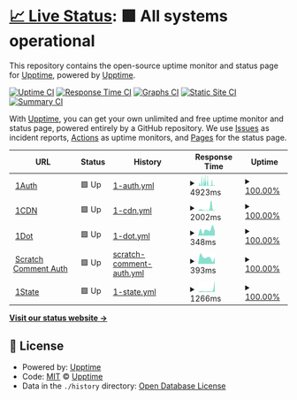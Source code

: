 # [📈 Live Status](https://status.onedot.cf): <!--live status--> **🟩 All systems operational**

This repository contains the open-source uptime monitor and status page for [Upptime](https://upptime.js.org), powered by [Upptime](https://github.com/upptime/upptime).

[![Uptime CI](https://github.com/onedotprojects/status/workflows/Uptime%20CI/badge.svg)](https://github.com/upptime/upptime/actions?query=workflow%3A%22Uptime+CI%22) [![Response Time CI](https://github.com/onedotprojects/status/workflows/Response%20Time%20CI/badge.svg)](https://github.com/upptime/upptime/actions?query=workflow%3A%22Response+Time+CI%22) [![Graphs CI](https://github.com/onedotprojects/status/workflows/Graphs%20CI/badge.svg)](https://github.com/upptime/upptime/actions?query=workflow%3A%22Graphs+CI%22) [![Static Site CI](https://github.com/onedotprojects/status/workflows/Static%20Site%20CI/badge.svg)](https://github.com/upptime/upptime/actions?query=workflow%3A%22Static+Site+CI%22) [![Summary CI](https://github.com/onedotprojects/status/workflows/Summary%20CI/badge.svg)](https://github.com/upptime/upptime/actions?query=workflow%3A%22Summary+CI%22)

With [Upptime](https://upptime.js.org), you can get your own unlimited and free uptime monitor and status page, powered entirely by a GitHub repository. We use [Issues](https://github.com/upptime/upptime/issues) as incident reports, [Actions](https://github.com/upptime/upptime/actions) as uptime monitors, and [Pages](https://status.onedot.cf) for the status page.

<!--start: status pages-->
<!-- This summary is generated by Upptime (https://github.com/upptime/upptime) -->
<!-- Do not edit this manually, your changes will be overwritten -->
<!-- prettier-ignore -->
| URL | Status | History | Response Time | Uptime |
| --- | ------ | ------- | ------------- | ------ |
| <img alt="" src="https://favicons.githubusercontent.com/auth.onedot.cf" height="13"> [1Auth](https://auth.onedot.cf) | 🟩 Up | [1-auth.yml](https://github.com/onedotprojects/status/commits/HEAD/history/1-auth.yml) | <details><summary><img alt="Response time graph" src="./graphs/1-auth/response-time-week.png" height="20"> 4923ms</summary><br><a href="https://status.onedot.cf/history/1-auth"><img alt="Response time 4641" src="https://img.shields.io/endpoint?url=https%3A%2F%2Fraw.githubusercontent.com%2Fonedotprojects%2Fstatus%2FHEAD%2Fapi%2F1-auth%2Fresponse-time.json"></a><br><a href="https://status.onedot.cf/history/1-auth"><img alt="24-hour response time 5325" src="https://img.shields.io/endpoint?url=https%3A%2F%2Fraw.githubusercontent.com%2Fonedotprojects%2Fstatus%2FHEAD%2Fapi%2F1-auth%2Fresponse-time-day.json"></a><br><a href="https://status.onedot.cf/history/1-auth"><img alt="7-day response time 4923" src="https://img.shields.io/endpoint?url=https%3A%2F%2Fraw.githubusercontent.com%2Fonedotprojects%2Fstatus%2FHEAD%2Fapi%2F1-auth%2Fresponse-time-week.json"></a><br><a href="https://status.onedot.cf/history/1-auth"><img alt="30-day response time 4641" src="https://img.shields.io/endpoint?url=https%3A%2F%2Fraw.githubusercontent.com%2Fonedotprojects%2Fstatus%2FHEAD%2Fapi%2F1-auth%2Fresponse-time-month.json"></a><br><a href="https://status.onedot.cf/history/1-auth"><img alt="1-year response time 4641" src="https://img.shields.io/endpoint?url=https%3A%2F%2Fraw.githubusercontent.com%2Fonedotprojects%2Fstatus%2FHEAD%2Fapi%2F1-auth%2Fresponse-time-year.json"></a></details> | <details><summary><a href="https://status.onedot.cf/history/1-auth">100.00%</a></summary><a href="https://status.onedot.cf/history/1-auth"><img alt="All-time uptime 100.00%" src="https://img.shields.io/endpoint?url=https%3A%2F%2Fraw.githubusercontent.com%2Fonedotprojects%2Fstatus%2FHEAD%2Fapi%2F1-auth%2Fuptime.json"></a><br><a href="https://status.onedot.cf/history/1-auth"><img alt="24-hour uptime 100.00%" src="https://img.shields.io/endpoint?url=https%3A%2F%2Fraw.githubusercontent.com%2Fonedotprojects%2Fstatus%2FHEAD%2Fapi%2F1-auth%2Fuptime-day.json"></a><br><a href="https://status.onedot.cf/history/1-auth"><img alt="7-day uptime 100.00%" src="https://img.shields.io/endpoint?url=https%3A%2F%2Fraw.githubusercontent.com%2Fonedotprojects%2Fstatus%2FHEAD%2Fapi%2F1-auth%2Fuptime-week.json"></a><br><a href="https://status.onedot.cf/history/1-auth"><img alt="30-day uptime 100.00%" src="https://img.shields.io/endpoint?url=https%3A%2F%2Fraw.githubusercontent.com%2Fonedotprojects%2Fstatus%2FHEAD%2Fapi%2F1-auth%2Fuptime-month.json"></a><br><a href="https://status.onedot.cf/history/1-auth"><img alt="1-year uptime 100.00%" src="https://img.shields.io/endpoint?url=https%3A%2F%2Fraw.githubusercontent.com%2Fonedotprojects%2Fstatus%2FHEAD%2Fapi%2F1-auth%2Fuptime-year.json"></a></details>
| <img alt="" src="https://favicons.githubusercontent.com/cdn.onedot.cf" height="13"> [1CDN](https://cdn.onedot.cf) | 🟩 Up | [1-cdn.yml](https://github.com/onedotprojects/status/commits/HEAD/history/1-cdn.yml) | <details><summary><img alt="Response time graph" src="./graphs/1-cdn/response-time-week.png" height="20"> 2002ms</summary><br><a href="https://status.onedot.cf/history/1-cdn"><img alt="Response time 1163" src="https://img.shields.io/endpoint?url=https%3A%2F%2Fraw.githubusercontent.com%2Fonedotprojects%2Fstatus%2FHEAD%2Fapi%2F1-cdn%2Fresponse-time.json"></a><br><a href="https://status.onedot.cf/history/1-cdn"><img alt="24-hour response time 420" src="https://img.shields.io/endpoint?url=https%3A%2F%2Fraw.githubusercontent.com%2Fonedotprojects%2Fstatus%2FHEAD%2Fapi%2F1-cdn%2Fresponse-time-day.json"></a><br><a href="https://status.onedot.cf/history/1-cdn"><img alt="7-day response time 2002" src="https://img.shields.io/endpoint?url=https%3A%2F%2Fraw.githubusercontent.com%2Fonedotprojects%2Fstatus%2FHEAD%2Fapi%2F1-cdn%2Fresponse-time-week.json"></a><br><a href="https://status.onedot.cf/history/1-cdn"><img alt="30-day response time 1163" src="https://img.shields.io/endpoint?url=https%3A%2F%2Fraw.githubusercontent.com%2Fonedotprojects%2Fstatus%2FHEAD%2Fapi%2F1-cdn%2Fresponse-time-month.json"></a><br><a href="https://status.onedot.cf/history/1-cdn"><img alt="1-year response time 1163" src="https://img.shields.io/endpoint?url=https%3A%2F%2Fraw.githubusercontent.com%2Fonedotprojects%2Fstatus%2FHEAD%2Fapi%2F1-cdn%2Fresponse-time-year.json"></a></details> | <details><summary><a href="https://status.onedot.cf/history/1-cdn">100.00%</a></summary><a href="https://status.onedot.cf/history/1-cdn"><img alt="All-time uptime 100.00%" src="https://img.shields.io/endpoint?url=https%3A%2F%2Fraw.githubusercontent.com%2Fonedotprojects%2Fstatus%2FHEAD%2Fapi%2F1-cdn%2Fuptime.json"></a><br><a href="https://status.onedot.cf/history/1-cdn"><img alt="24-hour uptime 100.00%" src="https://img.shields.io/endpoint?url=https%3A%2F%2Fraw.githubusercontent.com%2Fonedotprojects%2Fstatus%2FHEAD%2Fapi%2F1-cdn%2Fuptime-day.json"></a><br><a href="https://status.onedot.cf/history/1-cdn"><img alt="7-day uptime 100.00%" src="https://img.shields.io/endpoint?url=https%3A%2F%2Fraw.githubusercontent.com%2Fonedotprojects%2Fstatus%2FHEAD%2Fapi%2F1-cdn%2Fuptime-week.json"></a><br><a href="https://status.onedot.cf/history/1-cdn"><img alt="30-day uptime 100.00%" src="https://img.shields.io/endpoint?url=https%3A%2F%2Fraw.githubusercontent.com%2Fonedotprojects%2Fstatus%2FHEAD%2Fapi%2F1-cdn%2Fuptime-month.json"></a><br><a href="https://status.onedot.cf/history/1-cdn"><img alt="1-year uptime 100.00%" src="https://img.shields.io/endpoint?url=https%3A%2F%2Fraw.githubusercontent.com%2Fonedotprojects%2Fstatus%2FHEAD%2Fapi%2F1-cdn%2Fuptime-year.json"></a></details>
| <img alt="" src="https://favicons.githubusercontent.com/onedot.cf" height="13"> [1Dot](https://onedot.cf) | 🟩 Up | [1-dot.yml](https://github.com/onedotprojects/status/commits/HEAD/history/1-dot.yml) | <details><summary><img alt="Response time graph" src="./graphs/1-dot/response-time-week.png" height="20"> 348ms</summary><br><a href="https://status.onedot.cf/history/1-dot"><img alt="Response time 349" src="https://img.shields.io/endpoint?url=https%3A%2F%2Fraw.githubusercontent.com%2Fonedotprojects%2Fstatus%2FHEAD%2Fapi%2F1-dot%2Fresponse-time.json"></a><br><a href="https://status.onedot.cf/history/1-dot"><img alt="24-hour response time 278" src="https://img.shields.io/endpoint?url=https%3A%2F%2Fraw.githubusercontent.com%2Fonedotprojects%2Fstatus%2FHEAD%2Fapi%2F1-dot%2Fresponse-time-day.json"></a><br><a href="https://status.onedot.cf/history/1-dot"><img alt="7-day response time 348" src="https://img.shields.io/endpoint?url=https%3A%2F%2Fraw.githubusercontent.com%2Fonedotprojects%2Fstatus%2FHEAD%2Fapi%2F1-dot%2Fresponse-time-week.json"></a><br><a href="https://status.onedot.cf/history/1-dot"><img alt="30-day response time 349" src="https://img.shields.io/endpoint?url=https%3A%2F%2Fraw.githubusercontent.com%2Fonedotprojects%2Fstatus%2FHEAD%2Fapi%2F1-dot%2Fresponse-time-month.json"></a><br><a href="https://status.onedot.cf/history/1-dot"><img alt="1-year response time 349" src="https://img.shields.io/endpoint?url=https%3A%2F%2Fraw.githubusercontent.com%2Fonedotprojects%2Fstatus%2FHEAD%2Fapi%2F1-dot%2Fresponse-time-year.json"></a></details> | <details><summary><a href="https://status.onedot.cf/history/1-dot">100.00%</a></summary><a href="https://status.onedot.cf/history/1-dot"><img alt="All-time uptime 100.00%" src="https://img.shields.io/endpoint?url=https%3A%2F%2Fraw.githubusercontent.com%2Fonedotprojects%2Fstatus%2FHEAD%2Fapi%2F1-dot%2Fuptime.json"></a><br><a href="https://status.onedot.cf/history/1-dot"><img alt="24-hour uptime 100.00%" src="https://img.shields.io/endpoint?url=https%3A%2F%2Fraw.githubusercontent.com%2Fonedotprojects%2Fstatus%2FHEAD%2Fapi%2F1-dot%2Fuptime-day.json"></a><br><a href="https://status.onedot.cf/history/1-dot"><img alt="7-day uptime 100.00%" src="https://img.shields.io/endpoint?url=https%3A%2F%2Fraw.githubusercontent.com%2Fonedotprojects%2Fstatus%2FHEAD%2Fapi%2F1-dot%2Fuptime-week.json"></a><br><a href="https://status.onedot.cf/history/1-dot"><img alt="30-day uptime 100.00%" src="https://img.shields.io/endpoint?url=https%3A%2F%2Fraw.githubusercontent.com%2Fonedotprojects%2Fstatus%2FHEAD%2Fapi%2F1-dot%2Fuptime-month.json"></a><br><a href="https://status.onedot.cf/history/1-dot"><img alt="1-year uptime 100.00%" src="https://img.shields.io/endpoint?url=https%3A%2F%2Fraw.githubusercontent.com%2Fonedotprojects%2Fstatus%2FHEAD%2Fapi%2F1-dot%2Fuptime-year.json"></a></details>
| <img alt="" src="https://favicons.githubusercontent.com/scratch.auth.onedot.cf" height="13"> [Scratch Comment Auth](https://scratch.auth.onedot.cf) | 🟩 Up | [scratch-comment-auth.yml](https://github.com/onedotprojects/status/commits/HEAD/history/scratch-comment-auth.yml) | <details><summary><img alt="Response time graph" src="./graphs/scratch-comment-auth/response-time-week.png" height="20"> 393ms</summary><br><a href="https://status.onedot.cf/history/scratch-comment-auth"><img alt="Response time 626" src="https://img.shields.io/endpoint?url=https%3A%2F%2Fraw.githubusercontent.com%2Fonedotprojects%2Fstatus%2FHEAD%2Fapi%2Fscratch-comment-auth%2Fresponse-time.json"></a><br><a href="https://status.onedot.cf/history/scratch-comment-auth"><img alt="24-hour response time 398" src="https://img.shields.io/endpoint?url=https%3A%2F%2Fraw.githubusercontent.com%2Fonedotprojects%2Fstatus%2FHEAD%2Fapi%2Fscratch-comment-auth%2Fresponse-time-day.json"></a><br><a href="https://status.onedot.cf/history/scratch-comment-auth"><img alt="7-day response time 393" src="https://img.shields.io/endpoint?url=https%3A%2F%2Fraw.githubusercontent.com%2Fonedotprojects%2Fstatus%2FHEAD%2Fapi%2Fscratch-comment-auth%2Fresponse-time-week.json"></a><br><a href="https://status.onedot.cf/history/scratch-comment-auth"><img alt="30-day response time 815" src="https://img.shields.io/endpoint?url=https%3A%2F%2Fraw.githubusercontent.com%2Fonedotprojects%2Fstatus%2FHEAD%2Fapi%2Fscratch-comment-auth%2Fresponse-time-month.json"></a><br><a href="https://status.onedot.cf/history/scratch-comment-auth"><img alt="1-year response time 626" src="https://img.shields.io/endpoint?url=https%3A%2F%2Fraw.githubusercontent.com%2Fonedotprojects%2Fstatus%2FHEAD%2Fapi%2Fscratch-comment-auth%2Fresponse-time-year.json"></a></details> | <details><summary><a href="https://status.onedot.cf/history/scratch-comment-auth">100.00%</a></summary><a href="https://status.onedot.cf/history/scratch-comment-auth"><img alt="All-time uptime 100.00%" src="https://img.shields.io/endpoint?url=https%3A%2F%2Fraw.githubusercontent.com%2Fonedotprojects%2Fstatus%2FHEAD%2Fapi%2Fscratch-comment-auth%2Fuptime.json"></a><br><a href="https://status.onedot.cf/history/scratch-comment-auth"><img alt="24-hour uptime 100.00%" src="https://img.shields.io/endpoint?url=https%3A%2F%2Fraw.githubusercontent.com%2Fonedotprojects%2Fstatus%2FHEAD%2Fapi%2Fscratch-comment-auth%2Fuptime-day.json"></a><br><a href="https://status.onedot.cf/history/scratch-comment-auth"><img alt="7-day uptime 100.00%" src="https://img.shields.io/endpoint?url=https%3A%2F%2Fraw.githubusercontent.com%2Fonedotprojects%2Fstatus%2FHEAD%2Fapi%2Fscratch-comment-auth%2Fuptime-week.json"></a><br><a href="https://status.onedot.cf/history/scratch-comment-auth"><img alt="30-day uptime 100.00%" src="https://img.shields.io/endpoint?url=https%3A%2F%2Fraw.githubusercontent.com%2Fonedotprojects%2Fstatus%2FHEAD%2Fapi%2Fscratch-comment-auth%2Fuptime-month.json"></a><br><a href="https://status.onedot.cf/history/scratch-comment-auth"><img alt="1-year uptime 100.00%" src="https://img.shields.io/endpoint?url=https%3A%2F%2Fraw.githubusercontent.com%2Fonedotprojects%2Fstatus%2FHEAD%2Fapi%2Fscratch-comment-auth%2Fuptime-year.json"></a></details>
| <img alt="" src="https://favicons.githubusercontent.com/state.onedot.cf" height="13"> [1State](https://state.onedot.cf) | 🟩 Up | [1-state.yml](https://github.com/onedotprojects/status/commits/HEAD/history/1-state.yml) | <details><summary><img alt="Response time graph" src="./graphs/1-state/response-time-week.png" height="20"> 1266ms</summary><br><a href="https://status.onedot.cf/history/1-state"><img alt="Response time 713" src="https://img.shields.io/endpoint?url=https%3A%2F%2Fraw.githubusercontent.com%2Fonedotprojects%2Fstatus%2FHEAD%2Fapi%2F1-state%2Fresponse-time.json"></a><br><a href="https://status.onedot.cf/history/1-state"><img alt="24-hour response time 6814" src="https://img.shields.io/endpoint?url=https%3A%2F%2Fraw.githubusercontent.com%2Fonedotprojects%2Fstatus%2FHEAD%2Fapi%2F1-state%2Fresponse-time-day.json"></a><br><a href="https://status.onedot.cf/history/1-state"><img alt="7-day response time 1266" src="https://img.shields.io/endpoint?url=https%3A%2F%2Fraw.githubusercontent.com%2Fonedotprojects%2Fstatus%2FHEAD%2Fapi%2F1-state%2Fresponse-time-week.json"></a><br><a href="https://status.onedot.cf/history/1-state"><img alt="30-day response time 713" src="https://img.shields.io/endpoint?url=https%3A%2F%2Fraw.githubusercontent.com%2Fonedotprojects%2Fstatus%2FHEAD%2Fapi%2F1-state%2Fresponse-time-month.json"></a><br><a href="https://status.onedot.cf/history/1-state"><img alt="1-year response time 713" src="https://img.shields.io/endpoint?url=https%3A%2F%2Fraw.githubusercontent.com%2Fonedotprojects%2Fstatus%2FHEAD%2Fapi%2F1-state%2Fresponse-time-year.json"></a></details> | <details><summary><a href="https://status.onedot.cf/history/1-state">100.00%</a></summary><a href="https://status.onedot.cf/history/1-state"><img alt="All-time uptime 100.00%" src="https://img.shields.io/endpoint?url=https%3A%2F%2Fraw.githubusercontent.com%2Fonedotprojects%2Fstatus%2FHEAD%2Fapi%2F1-state%2Fuptime.json"></a><br><a href="https://status.onedot.cf/history/1-state"><img alt="24-hour uptime 100.00%" src="https://img.shields.io/endpoint?url=https%3A%2F%2Fraw.githubusercontent.com%2Fonedotprojects%2Fstatus%2FHEAD%2Fapi%2F1-state%2Fuptime-day.json"></a><br><a href="https://status.onedot.cf/history/1-state"><img alt="7-day uptime 100.00%" src="https://img.shields.io/endpoint?url=https%3A%2F%2Fraw.githubusercontent.com%2Fonedotprojects%2Fstatus%2FHEAD%2Fapi%2F1-state%2Fuptime-week.json"></a><br><a href="https://status.onedot.cf/history/1-state"><img alt="30-day uptime 100.00%" src="https://img.shields.io/endpoint?url=https%3A%2F%2Fraw.githubusercontent.com%2Fonedotprojects%2Fstatus%2FHEAD%2Fapi%2F1-state%2Fuptime-month.json"></a><br><a href="https://status.onedot.cf/history/1-state"><img alt="1-year uptime 100.00%" src="https://img.shields.io/endpoint?url=https%3A%2F%2Fraw.githubusercontent.com%2Fonedotprojects%2Fstatus%2FHEAD%2Fapi%2F1-state%2Fuptime-year.json"></a></details>

<!--end: status pages-->

[**Visit our status website →**](https://status.onedot.cf)

## 📄 License

- Powered by: [Upptime](https://github.com/upptime/upptime)
- Code: [MIT](./LICENSE) © [Upptime](https://upptime.js.org)
- Data in the `./history` directory: [Open Database License](https://opendatacommons.org/licenses/odbl/1-0/)
